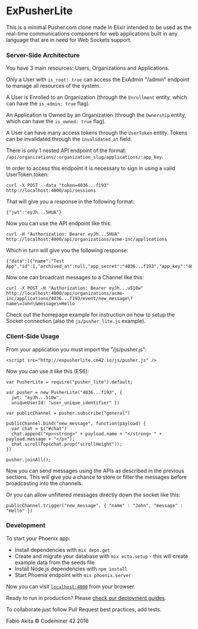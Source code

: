 # ExPusherLite

This is a minimal Pusher.com clone made in Elixir intended to be used as the real-time communications component for web applications built in any language that are in need for Web Sockets support.

### Server-Side Architecture

You have 3 main resources: Users, Organizations and Applications.

Only a User with `is_root: true` can access the ExAdmin "/admin" endpoint to manage all resources of the system.

A User is Enrolled to an Organization (through the `Enrollment` entity, which can have the `is_admin: true` flag).

An Application is Owned by an Organization (through the `Ownership` entity, which can have the `is_owned: true` flag).

A User can have many access tokens through the `UserToken` entity. Tokens can be invalidated through the `invalidated_at` field.

There is only 1 nested API endpoint of the format: `/api/organizations/:organization_slug/applications/:app_key`.

In order to access this endpoint it is necessary to sign in using a valid UserToken.token:

    curl -X POST --data "token=4036...f193" http://localhost:4000/api/sessions

That will give you a response in the following format:

    {"jwt":"eyJh...5HUA"}

Now you can use the API endpoint like this:

    curl -H "Authorization: Bearer eyJh...5HUA" http://localhost:4000/api/organizations/acme-inc/applications

Which in turn will give you the following response:

    {"data":[{"name":"Test App","id":1,"archived_at":null,"app_secret":"4036...f193","app_key":"4036...f193"}]}

Now one can broadcast messages to a Channel like this:

    curl -X POST -H "Authorization: Bearer eyJh...u510w" http://localhost:4000/api/organizations/acme-inc/applications/4036...f193/event/new_message\?name\=John\&message\=Hello

Check out the homepage example for instruction on how to setup the Socket connection (also the `js/pusher_lite.js` example).

### Client-Side Usage

From your application you must import the "/js/pusher.js":

    <script src="http://expusherlite.cm42.io/js/pusher.js" />

Now you can use it like this (ES6):

    var PusherLite = require("pusher_lite").default;

    var pusher = new PusherLite("4036...f193", {
      jwt: "eyJh...510w",
      uniqueUserId: "user_unique_identifier" })

    var publicChannel = pusher.subscribe("general")

    publicChannel.bind("new_message", function(payload) {
      var chat = $("#chat")
      chat.append("<p><strong>" + payload.name + "</strong> " + payload.message + "</p>");
      chat.scrollTop(chat.prop("scrollHeight"));
    })

    pusher.joinAll();

Now you can send messages using the APIs as described in the previous sections. This will give you a chance to store or filter the messages before broadcasting into the channels.

Or you can allow unfiltered messages directly down the socket like this:

    publicChannel.trigger("new_message", { "name" : "John", "message" : "Hello" })

### Development

To start your Phoenix app:

  * Install dependencies with `mix deps.get`
  * Create and migrate your database with `mix ecto.setup` - this will create example data from the seeds file
  * Install Node.js dependencies with `npm install`
  * Start Phoenix endpoint with `mix phoenix.server`

Now you can visit [`localhost:4000`](http://localhost:4000) from your browser.

Ready to run in production? Please [check our deployment guides](http://www.phoenixframework.org/docs/deployment).

To collaborate just follow Pull Request best practices, add tests.

Fabio Akita &copy; Codeminer 42 2016
